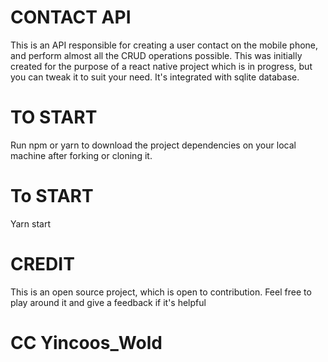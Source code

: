 # CONTACT API
This is an API responsible for creating a user contact on the mobile phone, and perform almost all the CRUD operations possible. This was initially created for the purpose of a react native project which is in progress, but you can tweak it to suit your need. It's integrated with sqlite database.

#    TO START
Run npm or yarn to download the project dependencies on your local machine after forking or cloning it.

# To START
Yarn start

# CREDIT
This is an open source project, which is open to contribution. Feel free to play around it and give a feedback if it's helpful

# CC Yincoos_Wold